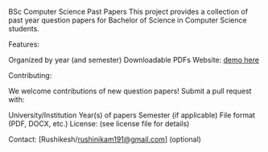 BSc Computer Science Past Papers
This project provides a collection of past year question papers for Bachelor of Science in Computer Science students.

Features:

Organized by year (and semester)
Downloadable PDFs
Website: [demo here](https://sem4sybcs.netlify.app/)

Contributing:

We welcome contributions of new question papers! Submit a pull request with:

University/Institution
Year(s) of papers
Semester (if applicable)
File format (PDF, DOCX, etc.)
License:  (see license file for details)

Contact: [Rushikesh/rushinikam191@gmail.com] (optional)
